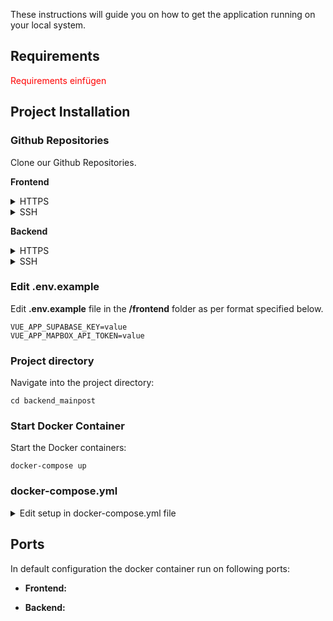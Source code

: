 
These instructions will guide you on how to get the application running on your local system.

## Requirements

<span style="color: red;">Requirements einfügen</span>


## <i class="fas fa-wrench"></i>  Project Installation

### Github Repositories

Clone our Github Repositories.

<i class="fab fa-github"></i> <strong>Frontend</strong>
<details>
<summary>HTTPS</summary>

```
https://github.com/SimonUnterlugauer/dockerized_mainpost_frontend.git

```
</details>

<details>
<summary>SSH</summary>

```
git@github.com:SimonUnterlugauer/dockerized_mainpost_frontend.git

```
</details>

<i class="fab fa-github"></i> <strong>Backend</strong>

<details>
<summary>HTTPS</summary>

```
git clone https://github.com/UHPDome/backend_mainpost.git

```
</details>

<details>
<summary>SSH</summary>

```
git clone git@github.com:UHPDome/backend_mainpost.git

```
</details>

### Edit .env.example

Edit <strong>.env.example</strong> file in the <strong>/frontend</strong> folder as per format specified below.
```
VUE_APP_SUPABASE_KEY=value
VUE_APP_MAPBOX_API_TOKEN=value
```

### Project directory

Navigate into the project directory:
```
cd backend_mainpost
```
### Start Docker Container

Start the Docker containers:
```
docker-compose up
```
### docker-compose.yml

<details>
<summary>Edit setup in docker-compose.yml file</summary>

```
version: "3.9"
services:
  fastapi:
    build:
      context: .
      dockerfile: ./docker/backend/Dockerfile
    ports:
      - "8000:8000"
    volumes:
      - ./app:/app
  mlflow:
    build:
      context: .
      dockerfile: ./docker/mlflow/Dockerfile  # Verweisen Sie auf das oben gezeigte Dockerfile
    ports:
      - "5001:5001"
    volumes:
      - ./development/src/mlruns:/mlflow/mlruns
      - ./development/src/mlartifacts:/mlflow/mlartifacts
  frontend:
    container_name: 'dockerized-mainpost-frontend'
    build: 
      context: ./
      dockerfile: './docker/frontend/Dockerfile'
    stdin_open: true
    tty: true
    ports:
      - "8080:8080"
    volumes:
      - ./frontend:/app/frontend
      - /app/frontend/node_modules
    environment:
      - CHOKIDAR_USEPOLLING=true
  # cronjob:
  #   container_name: 'dockerized-cronjob'
  #   build:
  #     context: .
  #     dockerfile: ./docker/development/Dockerfile  # Verweisen Sie auf das oben gezeigte Dockerfile
  #   ports:
  #     - "7000:7001"

```
</details>


## <i class="fas fa-globe"></i>  Ports
In default configuration the docker container run on following ports:
<ul>
  <li><strong>Frontend:</strong>
    <p style="margin-left: 20px;">
    </p>
  </li>
  <li><strong>Backend:</strong>
    <p style="margin-left: 20px;">
    </p>
  </li>
</ul>






